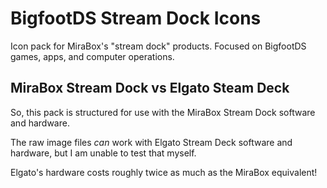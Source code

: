 # BigfootDS Stream Dock Icons

Icon pack for MiraBox's "stream dock" products. Focused on BigfootDS games, apps, and computer operations.


## MiraBox Stream Dock vs Elgato Steam Deck

So, this pack is structured for use with the MiraBox Stream Dock software and hardware.

The raw image files _can_ work with Elgato Stream Deck software and hardware, but I am unable to test that myself.

Elgato's hardware costs roughly twice as much as the MiraBox equivalent!